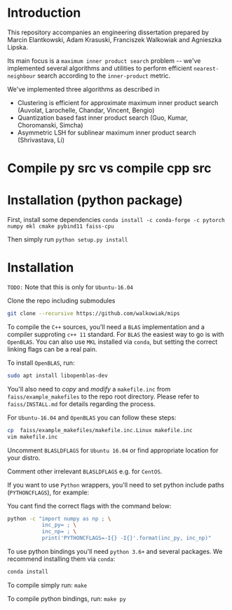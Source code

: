 
# Introduction

This repository accompanies an engineering dissertation prepared by Marcin Elantkowski, Adam Krasuski, 
Franciszek Walkowiak and Agnieszka Lipska. 

Its main focus is a `maximum inner product search` problem -- we've implemented several algorithms and utilities to 
perform efficient `nearest-neighbour` search according to the `inner-product` metric. 

We've implemented three algorithms as described in

* Clustering is efficient for approximate maximum inner product search (Auvolat, Larochelle, Chandar, Vincent, Bengio)
* Quantization based fast inner product search (Guo, Kumar, Choromanski, Simcha)
* Asymmetric LSH for sublinear maximum inner product search (Shrivastava, Li)

# Compile py src vs compile cpp src

# Installation (python package)

First, install some dependencies
`conda install -c conda-forge -c pytorch numpy mkl cmake pybind11 faiss-cpu`

Then simply run 
`python setup.py install`

# Installation
`TODO:` Note that this is only for `Ubuntu-16.04`

Clone the repo including submodules

```bash
git clone --recursive https://github.com/walkowiak/mips
```

To compile the `C++` sources, you'll need a `BLAS` implementation and a compiler supproting `c++ 11` standard. 
For `BLAS` the easiest way to go is with `OpenBLAS`. You can also use `MKL` installed via `conda`, but setting the
correct linking flags can be a real pain.

To install `OpenBLAS`, run:

```bash
sudo apt install libopenblas-dev
```

You'll also need to *copy* and *modify* a `makefile.inc` from `faiss/example_makefiles` to the repo root directory.
Please refer to `faiss/INSTALL.md` for details regarding the process.

For `Ubuntu-16.04` and `OpenBLAS` you can follow these steps:

```bash
cp  faiss/example_makefiles/makefile.inc.Linux makefile.inc
vim makefile.inc
```
Uncomment `BLASLDFLAGS` for `Ubuntu 16.04` or find appropriate location for your distro.

Comment other irrelevant `BLASLDFLAGS` e.g. for `CentOS`.

If you want to use `Python` wrappers, you'll need to set python include paths (`PYTHONCFLAGS`), for example:

You cant find the correct flags with the command below:
```bash
python -c "import numpy as np ; \
           inc_py= ; \
           inc_np= ; \
           print('PYTHONCFLAGS=-I{} -I{}'.format(inc_py, inc_np)"
```

To use python bindings you'll need `python 3.6+` and 
several packages. We recommend installing them via `conda`:

```bash
conda install
```

To compile simply run:
`make`

To compile python bindings, run:
`make py`
